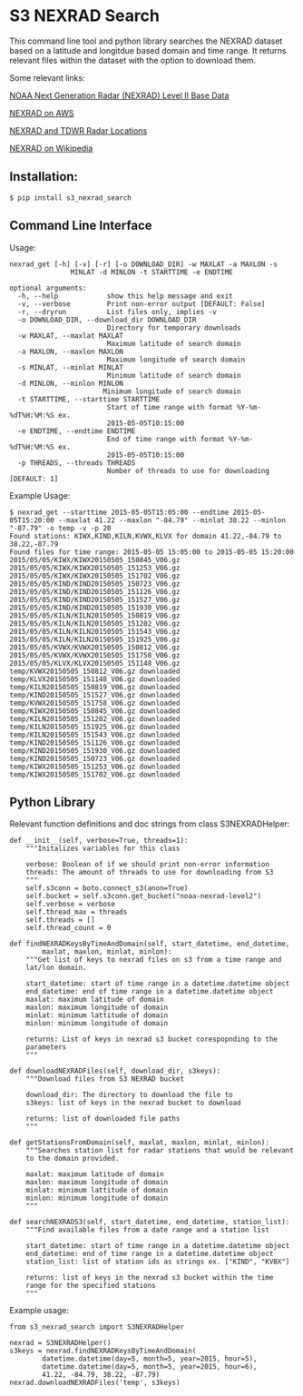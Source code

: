 # S3 NEXRAD Search
This command line tool and python library searches the NEXRAD dataset based on a latitude and longitdue based domain and
time range. It returns relevant files within the dataset with the option to
download them. 

Some relevant links:

[NOAA Next Generation Radar (NEXRAD) Level II Base Data](https://data.noaa.gov/dataset/noaa-next-generation-radar-nexrad-level-ii-base-data)

[NEXRAD on AWS](https://aws.amazon.com/public-datasets/nexrad/)

[NEXRAD and TDWR Radar Locations](https://www.roc.noaa.gov/WSR88D/Maps.aspx)

[NEXRAD on Wikipedia](https://en.wikipedia.org/wiki/NEXRAD)


## Installation:

    $ pip install s3_nexrad_search


## Command Line Interface

Usage:

    nexrad_get [-h] [-v] [-r] [-o DOWNLOAD_DIR] -w MAXLAT -a MAXLON -s
                   MINLAT -d MINLON -t STARTTIME -e ENDTIME

    optional arguments:
      -h, --help            show this help message and exit
      -v, --verbose         Print non-error output [DEFAULT: False]
      -r, --dryrun          List files only, implies -v
      -o DOWNLOAD_DIR, --download_dir DOWNLOAD_DIR
                            Directory for temporary downloads
      -w MAXLAT, --maxlat MAXLAT
                            Maximum latitude of search domain
      -a MAXLON, --maxlon MAXLON
                            Maximum longitude of search domain
      -s MINLAT, --minlat MINLAT
                            Minimum latitude of search domain
      -d MINLON, --minlon MINLON
                           Minimum longitude of search domain
      -t STARTTIME, --starttime STARTTIME
                            Start of time range with format %Y-%m-%dT%H:%M:%S ex.
                            2015-05-05T10:15:00
      -e ENDTIME, --endtime ENDTIME
                            End of time range with format %Y-%m-%dT%H:%M:%S ex.
                            2015-05-05T10:15:00
      -p THREADS, --threads THREADS
                            Number of threads to use for downloading [DEFAULT: 1]

Example Usage:

    $ nexrad_get --starttime 2015-05-05T15:05:00 --endtime 2015-05-05T15:20:00 --maxlat 41.22 --maxlon "-84.79" --minlat 38.22 --minlon "-87.79" -o temp -v -p 20
    Found stations: KIWX,KIND,KILN,KVWX,KLVX for domain 41.22,-84.79 to 38.22,-87.79
    Found files for time range: 2015-05-05 15:05:00 to 2015-05-05 15:20:00
    2015/05/05/KIWX/KIWX20150505_150845_V06.gz
    2015/05/05/KIWX/KIWX20150505_151253_V06.gz
    2015/05/05/KIWX/KIWX20150505_151702_V06.gz
    2015/05/05/KIND/KIND20150505_150723_V06.gz
    2015/05/05/KIND/KIND20150505_151126_V06.gz
    2015/05/05/KIND/KIND20150505_151527_V06.gz
    2015/05/05/KIND/KIND20150505_151930_V06.gz
    2015/05/05/KILN/KILN20150505_150819_V06.gz
    2015/05/05/KILN/KILN20150505_151202_V06.gz
    2015/05/05/KILN/KILN20150505_151543_V06.gz
    2015/05/05/KILN/KILN20150505_151925_V06.gz
    2015/05/05/KVWX/KVWX20150505_150812_V06.gz
    2015/05/05/KVWX/KVWX20150505_151758_V06.gz
    2015/05/05/KLVX/KLVX20150505_151148_V06.gz
    temp/KVWX20150505_150812_V06.gz downloaded
    temp/KLVX20150505_151148_V06.gz downloaded
    temp/KILN20150505_150819_V06.gz downloaded
    temp/KIND20150505_151527_V06.gz downloaded
    temp/KVWX20150505_151758_V06.gz downloaded
    temp/KIWX20150505_150845_V06.gz downloaded
    temp/KILN20150505_151202_V06.gz downloaded
    temp/KILN20150505_151925_V06.gz downloaded
    temp/KILN20150505_151543_V06.gz downloaded
    temp/KIND20150505_151126_V06.gz downloaded
    temp/KIND20150505_151930_V06.gz downloaded
    temp/KIND20150505_150723_V06.gz downloaded
    temp/KIWX20150505_151253_V06.gz downloaded
    temp/KIWX20150505_151702_V06.gz downloaded


## Python Library

Relevant function definitions and doc strings from class S3NEXRADHelper:

    def __init__(self, verbose=True, threads=1):
        """Initalizes variables for this class

        verbose: Boolean of if we should print non-error information
        threads: The amount of threads to use for downloading from S3
        """
        self.s3conn = boto.connect_s3(anon=True)
        self.bucket = self.s3conn.get_bucket("noaa-nexrad-level2")
        self.verbose = verbose
        self.thread_max = threads
        self.threads = []
        self.thread_count = 0

    def findNEXRADKeysByTimeAndDomain(self, start_datetime, end_datetime,
            maxlat, maxlon, minlat, minlon):
        """Get list of keys to nexrad files on s3 from a time range and 
        lat/lon domain.

        start_datetime: start of time range in a datetime.datetime object
        end_datetime: end of time range in a datetime.datetime object
        maxlat: maximum latitude of domain
        maxlon: maximum longitude of domain
        minlat: minimum lattitude of domain
        minlon: minimum longitude of domain

        returns: List of keys in nexrad s3 bucket corespopnding to the
        parameters
        """

    def downloadNEXRADFiles(self, download_dir, s3keys):
        """Download files from S3 NEXRAD bucket

        download_dir: The directory to download the file to
        s3keys: list of keys in the nexrad bucket to download

        returns: list of downloaded file paths
        """
        
    def getStationsFromDomain(self, maxlat, maxlon, minlat, minlon):
        """Searches station list for radar stations that would be relevant
        to the domain provided.

        maxlat: maximum latitude of domain
        maxlon: maximum longitude of domain
        minlat: minimum lattitude of domain
        minlon: minimum longitude of domain
        """        
        
    def searchNEXRADS3(self, start_datetime, end_datetime, station_list):
        """Find available files from a date range and a station list

        start_datetime: start of time range in a datetime.datetime object
        end_datetime: end of time range in a datetime.datetime object
        station_list: list of station ids as strings ex. ["KIND", "KVBX"]

        returns: list of keys in the nexrad s3 bucket within the time 
        range for the specified stations
        """        

Example usage:
    
    from s3_nexrad_search import S3NEXRADHelper
    
    nexrad = S3NEXRADHelper()
    s3keys = nexrad.findNEXRADKeysByTimeAndDomain(
            datetime.datetime(day=5, month=5, year=2015, hour=5),
            datetime.datetime(day=5, month=5, year=2015, hour=6),
            41.22, -84.79, 38.22, -87.79)
    nexrad.downloadNEXRADFiles('temp', s3keys)
